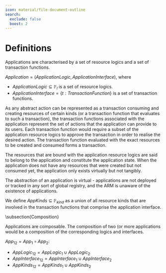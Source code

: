 ```yaml
---
icon: material/file-document-outline
search:
  exclude: false
  boost: 2
---
```


# Definitions

Applications are characterised by a set of resource logics and a set of transaction functions.

$Application = (ApplicationLogic, ApplicationInterface)$, where

- $ApplicationLogic \subseteq \mathbb{F}_l$ is a set of resource logics.
- $ApplicationInterface = \{t: TransactionFunction\}$ is a set of transaction functions.

As any abstract action can be represented as a transaction consuming and creating resources of certain kinds (or a transaction function that evaluates to such a transaction), the transaction functions associated with the application represent the set of actions that the application can provide to its users. Each transaction function would require a subset of the application resource logics to approve the transaction in order to realise the desired action. The transaction function evaluated with the exact resources to be created and consumed forms a transaction.

The resources that are bound with the application resource logics are said to belong to the application and constitute the application state. When the application does not have any resources that were created but not consumed yet, the application only exists virtually but not tangibly. 

The abstraction of an application is virtual - applications are not deployed or tracked in any sort of global registry, and the ARM is unaware of the existence of applications.

We define $AppKinds \subseteq \mathbb{F}_{kind}$ as a union of all resource kinds that are involved in the transaction functions that comprise the application interface.

\subsection{Composition}

Applications are composable. The composition of two (or more applications would be a composition of the corresponding logics and interfaces.

$App_12 = App_1 \circ App_2$:

- $AppLogic_{12} = AppLogic_1 \cup AppLogic_2$
- $AppInterface_{12} = AppInterface_1 \cup AppInterface_2$
- $AppKinds_{12} = AppKinds_1 \cup AppKinds_2$
